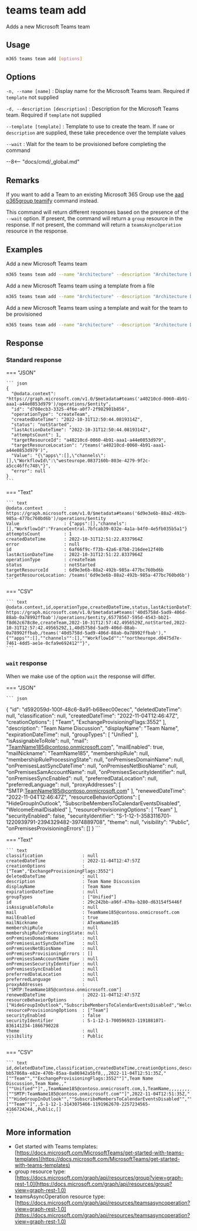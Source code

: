 # teams team add

Adds a new Microsoft Teams team

## Usage

```sh
m365 teams team add [options]
```

## Options

`-n, --name [name]`
: Display name for the Microsoft Teams team. Required if `template` not supplied

`-d, --description [description]`
: Description for the Microsoft Teams team. Required if `template` not supplied

`--template [template]`
: Template to use to create the team. If `name` or `description` are supplied, these take precedence over the template values

`--wait`
: Wait for the team to be provisioned before completing the command

--8<-- "docs/cmd/_global.md"

## Remarks

If you want to add a Team to an existing Microsoft 365 Group use the [aad o365group teamify](../../aad/o365group/o365group-teamify.md) command instead.

This command will return different responses based on the presence of the `--wait` option. If present, the command will return a `group` resource in the response. If not present, the command will return a `teamsAsyncOperation` resource in the response.

## Examples

Add a new Microsoft Teams team

```sh
m365 teams team add --name "Architecture" --description "Architecture Discussion"
```

Add a new Microsoft Teams team using a template from a file

```sh
m365 teams team add --name "Architecture" --description "Architecture Discussion" --template @template.json
```

Add a new Microsoft Teams team using a template and wait for the team to be provisioned

```sh
m365 teams team add --name "Architecture" --description "Architecture Discussion" --template @template.json --wait
```

## Response

### Standard response

=== "JSON"

    ``` json
    {
      "@odata.context": "https://graph.microsoft.com/v1.0/$metadata#teams('a40210cd-0060-4b91-aaa1-a44e0853d979')/operations/$entity",
      "id": "d708ecb3-3325-4f6e-a0f7-2f982901b856",
      "operationType": "createTeam",
      "createdDateTime": "2022-10-31T12:50:44.0819314Z",
      "status": "notStarted",
      "lastActionDateTime": "2022-10-31T12:50:44.0819314Z",
      "attemptsCount": 1,
      "targetResourceId": "a40210cd-0060-4b91-aaa1-a44e0853d979",
      "targetResourceLocation": "/teams('a40210cd-0060-4b91-aaa1-a44e0853d979')",
      "Value": "{\"apps\":[],\"channels\":[],\"WorkflowId\":\"westeurope.0837160b-803e-4279-9f2c-a5cc46ffc748\"}",
      "error": null
    }
    ```

=== "Text"

    ``` text
    @odata.context        : https://graph.microsoft.com/v1.0/$metadata#teams('6d9e3e6b-88a2-492b-985a-477bc760bd6b')/operations/$entity
    Value                 : {"apps":[],"channels":[],"WorkflowId":"FranceCentral.7bfcab39-032e-4a1a-b4f0-4e5fb035b5a1"}
    attemptsCount         : 1
    createdDateTime       : 2022-10-31T12:51:22.8337964Z
    error                 : null
    id                    : 6af66f9c-f73b-42a6-87b8-216dee12f40b
    lastActionDateTime    : 2022-10-31T12:51:22.8337964Z
    operationType         : createTeam
    status                : notStarted
    targetResourceId      : 6d9e3e6b-88a2-492b-985a-477bc760bd6b
    targetResourceLocation: /teams('6d9e3e6b-88a2-492b-985a-477bc760bd6b')
    ```

=== "CSV"

    ``` text
    @odata.context,id,operationType,createdDateTime,status,lastActionDateTime,attemptsCount,targetResourceId,targetResourceLocation,Value,error
    https://graph.microsoft.com/v1.0/$metadata#teams('40d5758d-5ad9-406d-88ab-0a78992ffbab')/operations/$entity,65778567-595d-4543-bb21-f8d62c678c8e,createTeam,2022-10-31T12:57:42.4956529Z,notStarted,2022-10-31T12:57:42.4956529Z,1,40d5758d-5ad9-406d-88ab-0a78992ffbab,/teams('40d5758d-5ad9-406d-88ab-0a78992ffbab'),"{""apps"":[],""channels"":[],""WorkflowId"":""northeurope.d0475d7e-7461-4dd5-ae1e-0cfa9e692412""}",
    ```
    
### `wait` response

When we make use of the option `wait` the response will differ. 

=== "JSON"

    ``` json
{
  "id": "d592059d-100f-48c6-8a91-b68eec00ecec",
  "deletedDateTime": null,
  "classification": null,
  "createdDateTime": "2022-11-04T12:46:47Z",
  "creationOptions": [
    "Team",
    "ExchangeProvisioningFlags:3552"
  ],
  "description": "Team Name Discussion",
  "displayName": "Team Name",
  "expirationDateTime": null,
  "groupTypes": [
    "Unified"
  ],
  "isAssignableToRole": null,
  "mail": "TeamName185@contoso.onmicrosoft.com",
  "mailEnabled": true,
  "mailNickname": "TeamName185",
  "membershipRule": null,
  "membershipRuleProcessingState": null,
  "onPremisesDomainName": null,
  "onPremisesLastSyncDateTime": null,
  "onPremisesNetBiosName": null,
  "onPremisesSamAccountName": null,
  "onPremisesSecurityIdentifier": null,
  "onPremisesSyncEnabled": null,
  "preferredDataLocation": null,
  "preferredLanguage": null,
  "proxyAddresses": [
    "SMTP:TeamName185@contoso.onmicrosoft.com"
  ],
  "renewedDateTime": "2022-11-04T12:46:47Z",
  "resourceBehaviorOptions": [
    "HideGroupInOutlook",
    "SubscribeMembersToCalendarEventsDisabled",
    "WelcomeEmailDisabled"
  ],
  "resourceProvisioningOptions": [
    "Team"
  ],
  "securityEnabled": false,
  "securityIdentifier": "S-1-12-1-3583116701-1220939791-2394329482-3974889708",
  "theme": null,
  "visibility": "Public",
  "onPremisesProvisioningErrors": []
}
    ```

=== "Text"

    ``` text
    classification               : null
    createdDateTime              : 2022-11-04T12:47:57Z
    creationOptions              : ["Team","ExchangeProvisioningFlags:3552"]
    deletedDateTime              : null
    description                  : Team Name Discussion
    displayName                  : Team Name
    expirationDateTime           : null
    groupTypes                   : ["Unified"]
    id                           : 29c242bb-a96f-470a-b280-d63154f5446f
    isAssignableToRole           : null
    mail                         : TeamName185@contoso.onmicrosoft.com
    mailEnabled                  : true
    mailNickname                 : ATeamName185
    membershipRule               : null
    membershipRuleProcessingState: null
    onPremisesDomainName         : null
    onPremisesLastSyncDateTime   : null
    onPremisesNetBiosName        : null
    onPremisesProvisioningErrors : []
    onPremisesSamAccountName     : null
    onPremisesSecurityIdentifier : null
    onPremisesSyncEnabled        : null
    preferredDataLocation        : null
    preferredLanguage            : null
    proxyAddresses               : ["SMTP:TeamName185@contoso.onmicrosoft.com"]
    renewedDateTime              : 2022-11-04T12:47:57Z
    resourceBehaviorOptions      : ["HideGroupInOutlook","SubscribeMembersToCalendarEventsDisabled","WelcomeEmailDisabled"]
    resourceProvisioningOptions  : ["Team"]
    securityEnabled              : false
    securityIdentifier           : S-1-12-1-700596923-1191881071-836141234-1866790228
    theme                        : null
    visibility                   : Public
    ```

=== "CSV"

    ``` text
    id,deletedDateTime,classification,createdDateTime,creationOptions,description,displayName,expirationDateTime,groupTypes,isAssignableToRole,mail,mailEnabled,mailNickname,membershipRule,membershipRuleProcessingState,onPremisesDomainName,onPremisesLastSyncDateTime,onPremisesNetBiosName,onPremisesSamAccountName,onPremisesSecurityIdentifier,onPremisesSyncEnabled,preferredDataLocation,preferredLanguage,proxyAddresses,renewedDateTime,resourceBehaviorOptions,resourceProvisioningOptions,securityEnabled,securityIdentifier,theme,visibility,onPremisesProvisioningErrors
    bb57868a-e82e-470b-85aa-8a86942a5bf8,,,2022-11-04T12:51:35Z,"[""Team"",""ExchangeProvisioningFlags:3552""]",Team Name Discussion,Team Name,,"[""Unified""]",,TeamName185@contoso.onmicrosoft.com,1,TeamName,,,,,,,,,,,"[""SMTP:TeamName185@contoso.onmicrosoft.com""]",2022-11-04T12:51:35Z,"[""HideGroupInOutlook"",""SubscribeMembersToCalendarEventsDisabled"",""WelcomeEmailDisabled""]","[""Team""]",,S-1-12-1-3143075466-1191962670-2257234565-4166724244,,Public,[]
    ```

## More information

- Get started with Teams templates: [https://docs.microsoft.com/MicrosoftTeams/get-started-with-teams-templates](https://docs.microsoft.com/MicrosoftTeams/get-started-with-teams-templates)
- group resource type: [https://docs.microsoft.com/graph/api/resources/group?view=graph-rest-1.0](https://docs.microsoft.com/graph/api/resources/group?view=graph-rest-1.0)
- teamsAsyncOperation resource type: [https://docs.microsoft.com/graph/api/resources/teamsasyncoperation?view=graph-rest-1.0](https://docs.microsoft.com/graph/api/resources/teamsasyncoperation?view=graph-rest-1.0)
